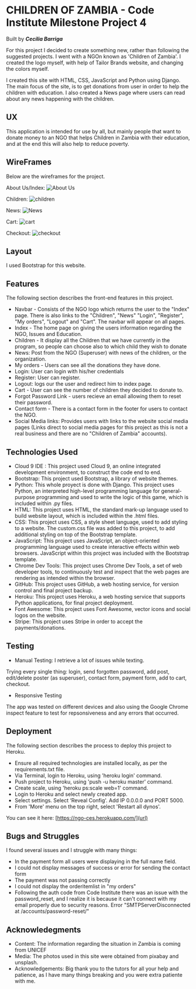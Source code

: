 # CHILDREN OF ZAMBIA - Code Institute Milestone Project 4
Built by **_Cecilia Barriga_**

For this project I decided to create something new, rather than following the suggested projects.
I went with a NGOn known as 'Children of Zambia'. I created the logo myself, with help of Tailor Brands website, and changing the colors myself.

I created this site with HTML, CSS, JavaScript and Python using Django. The main focus of the site, is to get donations from user in order to help the children with education. 
I also created a News page where users can read about any news happening with the children. 


## UX
This application is intended for use by all, but mainly people that want to donate money to an NGO that helps Children in Zambia with their education, and at the end this will also help to reduce poverty. 


## WireFrames
Below are the wireframes for the project.

About Us/Index:
![About Us](https://user-images.githubusercontent.com/42648801/68475010-3dadc580-0227-11ea-87e2-a6806362b98f.jpg)

Children:
![children](https://user-images.githubusercontent.com/42648801/68475054-54541c80-0227-11ea-8b5c-643aec5e7959.jpg)

News:
![News](https://user-images.githubusercontent.com/42648801/68475075-65049280-0227-11ea-9d29-f9a4366adbac.jpg)

Cart:
![cart](https://user-images.githubusercontent.com/42648801/68475091-764d9f00-0227-11ea-8ba5-9bf377ab0448.jpg)

Checkout:
![checkout](https://user-images.githubusercontent.com/42648801/68475117-82d1f780-0227-11ea-8108-524e7f7b8c90.jpg)


## Layout
I used Bootstrap for this website.


## Features
The following section describes the front-end features in this project.

- Navbar - Consists of the NGO logo which returns the user to the "Index" page. There is also links to the "Children", "News" "Login", "Register", "My orders", "Logout" and "Cart". The navbar will appear on all pages.
- Index - The home page on giving the users information regarding the NGO, Issues and Education.
- Children - It display all the Children that we have currently in the program, so people can choose also to which child they wish to donate
- News: Post from the NGO (Superuser) with news of the children, or the organization.
- My orders - Users can see all the donations they have done.
- Login: User can login with his/her credentials
- Register: User can register.
- Logout: logs our the user and redirect him to index page.
- Cart - User can see the number of children they decided to donate to.
- Forgot Password Link - users recieve an email allowing them to reset their password.
- Contact form - There is a contact form in the footer for users to contact the NGO.
- Social Media links: Provides users with links to the website social media pages (Links direct to social media pages for this project as this is not a real business and there are no "Children of Zambia" accounts).


## Technologies Used
- Cloud 9 IDE : This project used Cloud 9, an online integrated development environment, to construct the code end to end.
- Bootstrap: This project used Bootstrap, a library of website themes. 
- Python: This whole proyect is done with Django. This project uses Python, an interpreted high-level programming language for general-purpose programming and used to write the logic of this game, which is included within .py files.
- HTML: This project uses HTML, the standard mark-up language used to build website layout, which is included within the .html files.
- CSS: This project uses CSS, a style sheet language, used to add styling to a website. The custom.css file was added to this project, to add additional styling on top of the Bootstrap template.
- JavaScript: This project uses JavaScript, an object-oriented programming language used to create interactive effects within web browsers. JavaScript within this project was included with the Bootstrap template.
- Chrome Dev Tools: This project uses Chrome Dev Tools, a set of web developer tools, to continuously test and inspect that the web pages are rendering as intended within the browser.
- GitHub: This project uses GitHub, a web hosting service, for version control and final project backup.
- Heroku: This project uses Heroku, a web hosting service that supports Python applications, for final project deployment.
- Font Awesome: This project uses Font Awesome, vector icons and social logos on the website.
- Stripe: This project uses Stripe in order to accept the payments/donations.

## Testing
- Manual Testing: I retrieve a lot of issues while texting.

Trying every single thing: login, send forgotten password, add post, edit/delete poster (as superuser), contact form, payment form, add to cart, checkout.


- Responsive Testing

The app was tested on different devices and also using the Google Chrome inspect feature to test for repsonsiveness and any errors that occurred. 


## Deployment
The following section describes the process to deploy this project to Heroku.

- Ensure all required technologies are installed locally, as per the requirements.txt file.
- Via Terminal, login to Heroku, using 'heroku login' command. 
- Push project to Heroku, using 'push -u heroku master' command.
- Create scale, using 'heroku ps:scale web=1' command.
- Login to Heroku and select newly created app.
- Select settings. Select ‘Reveal Config'. Add IP 0.0.0.0 and PORT 5000.
- From 'More' menu on the top right, select 'Restart all dynos'.

You can see it here: [https://ngo-ces.herokuapp.com/](url)


## Bugs and Struggles
I found several issues and I struggle with many things:
- In the payment form all users were displaying in the full name field.
- I could not display messages of success or error for sending the contact form
- The payment was not passing correctly
- I could not display the orderitemlist in "my orders"
- Following the auth code from Code Institute there was an issue with the password_reset, and I realize it is because it can't connect with my email properly due to security reasons. Error "SMTPServerDisconnected at /accounts/password-reset/"


## Acknowledegments
- Content: The information regarding the situation in Zambia is coming from UNICEF
- Media: The photos used in this site were obtained from pixabay and unsplash.
- Acknowledgements: Big thank you to the tutors for all your help and patience, as I have many things breaking and you were extra patiente with me.
